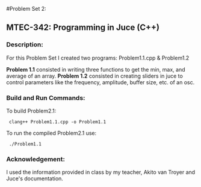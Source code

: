#Problem Set 2:

## MTEC-342: Programming in Juce (C++)

### Description:

For this Problem Set I created two programs: Problem1.1.cpp & Problem1.2

**Problem 1.1** consisted in writing three functions to get the min, max, and average of an array.
**Problem 1.2** consisted in creating sliders in juce to control parameters like the frequency, amplitude, buffer size, etc. of an osc.


### Build and Run Commands:
To build Problem2.1:

	 clang++ Problem1.1.cpp -o Problem1.1
	 

To run the compiled Problem2.1 use: 

	 ./Problem1.1
	

### Acknowledgement:
I used the information provided in class by my teacher, Akito van Troyer and Juce's documentation.